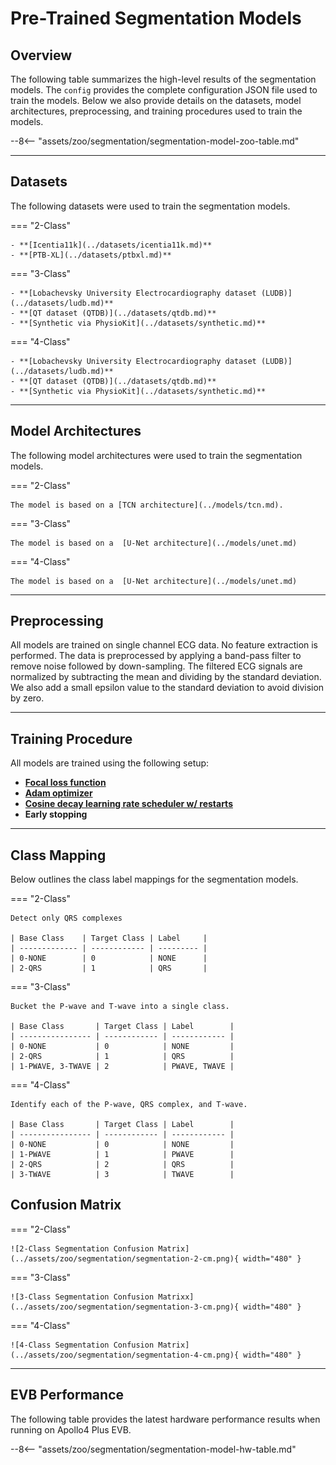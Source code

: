 # Pre-Trained Segmentation Models

## <span class="sk-h2-span">Overview</span>

The following table summarizes the high-level results of the segmentation models. The `config` provides the complete configuration JSON file used to train the models. Below we also provide details on the datasets, model architectures, preprocessing, and training procedures used to train the models.

--8<-- "assets/zoo/segmentation/segmentation-model-zoo-table.md"

---

## <span class="sk-h2-span">Datasets</span>

The following datasets were used to train the segmentation models.

=== "2-Class"

    - **[Icentia11k](../datasets/icentia11k.md)**
    - **[PTB-XL](../datasets/ptbxl.md)**

=== "3-Class"

    - **[Lobachevsky University Electrocardiography dataset (LUDB)](../datasets/ludb.md)**
    - **[QT dataset (QTDB)](../datasets/qtdb.md)**
    - **[Synthetic via PhysioKit](../datasets/synthetic.md)**

=== "4-Class"

    - **[Lobachevsky University Electrocardiography dataset (LUDB)](../datasets/ludb.md)**
    - **[QT dataset (QTDB)](../datasets/qtdb.md)**
    - **[Synthetic via PhysioKit](../datasets/synthetic.md)**

---

## <span class="sk-h2-span">Model Architectures</span>

The following model architectures were used to train the segmentation models.

=== "2-Class"

    The model is based on a [TCN architecture](../models/tcn.md).

=== "3-Class"

    The model is based on a  [U-Net architecture](../models/unet.md)

=== "4-Class"

    The model is based on a  [U-Net architecture](../models/unet.md)


---

## <span class="sk-h2-span"> Preprocessing</span>

All models are trained on single channel ECG data. No feature extraction is performed. The data is preprocessed by applying a band-pass filter to remove noise followed by down-sampling. The filtered ECG signals are normalized by subtracting the mean and dividing by the standard deviation. We also add a small epsilon value to the standard deviation to avoid division by zero.

---

## <span class="sk-h2-span"> Training Procedure </span>

All models are trained using the following setup:

- **[Focal loss function](https://arxiv.org/pdf/1708.02002.pdf)**
- **[Adam optimizer](https://arxiv.org/pdf/1412.6980.pdf)**
- **[Cosine decay learning rate scheduler w/ restarts](https://arxiv.org/pdf/1608.03983.pdf)**
- **Early stopping**

---

<!-- ## <span class="sk-h2-span"> Evaluation Metrics </span>

For each dataset, 10% of the data is held out for testing. From the remaining, 20% of the data is randomly selected for validation. There is no mixing of subjects between the training, validation, and test sets. Furthermore, the test set is held fixed while training and validation are randomly split during training. We evaluate the models performance using a variety of metrics including loss, accuracy, F1 score, average precision (AP). -->

## <span class="sk-h2-span">Class Mapping</span>

Below outlines the class label mappings for the segmentation models.

=== "2-Class"

    Detect only QRS complexes

    | Base Class    | Target Class | Label     |
    | ------------- | ------------ | --------- |
    | 0-NONE        | 0            | NONE      |
    | 2-QRS         | 1            | QRS       |

=== "3-Class"

    Bucket the P-wave and T-wave into a single class.

    | Base Class       | Target Class | Label        |
    | ---------------- | ------------ | ------------ |
    | 0-NONE           | 0            | NONE         |
    | 2-QRS            | 1            | QRS          |
    | 1-PWAVE, 3-TWAVE | 2            | PWAVE, TWAVE |

=== "4-Class"

    Identify each of the P-wave, QRS complex, and T-wave.

    | Base Class       | Target Class | Label        |
    | ---------------- | ------------ | ------------ |
    | 0-NONE           | 0            | NONE         |
    | 1-PWAVE          | 1            | PWAVE        |
    | 2-QRS            | 2            | QRS          |
    | 3-TWAVE          | 3            | TWAVE        |



## <span class="sk-h2-span">Confusion Matrix</span>

=== "2-Class"

    ![2-Class Segmentation Confusion Matrix](../assets/zoo/segmentation/segmentation-2-cm.png){ width="480" }

=== "3-Class"

    ![3-Class Segmentation Confusion Matrixx](../assets/zoo/segmentation/segmentation-3-cm.png){ width="480" }

=== "4-Class"

    ![4-Class Segmentation Confusion Matrix](../assets/zoo/segmentation/segmentation-4-cm.png){ width="480" }


---

## <span class="sk-h2-span">EVB Performance</span>

The following table provides the latest hardware performance results when running on Apollo4 Plus EVB.

--8<-- "assets/zoo/segmentation/segmentation-model-hw-table.md"
